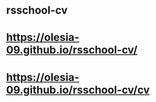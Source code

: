 # rsschool-cv
# https://olesia-09.github.io/rsschool-cv/
# https://olesia-09.github.io/rsschool-cv/cv
